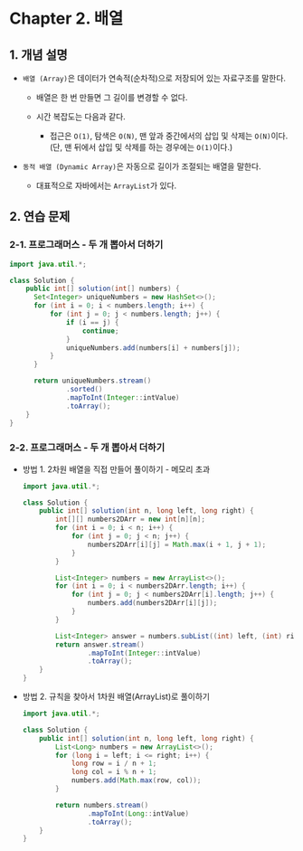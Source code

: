 # Chapter 2. 배열

## 1. 개념 설명

* `배열 (Array)`은 데이터가 연속적(순차적)으로 저장되어 있는 자료구조를 말한다.

    * 배열은 한 번 만들면 그 길이를 변경할 수 없다.

    * 시간 복잡도는 다음과 같다.

        * 접근은 `O(1)`, 탐색은 `O(N)`, 맨 앞과 중간에서의 삽입 및 삭제는 `O(N)`이다.  (단, 맨 뒤에서 삽입 및 삭제를 하는 경우에는 `O(1)`이다.)

* `동적 배열 (Dynamic Array)`은 자동으로 길이가 조절되는 배열을 말한다.

    * 대표적으로 자바에서는 `ArrayList`가 있다.

## 2. 연습 문제

### 2-1. 프로그래머스 - 두 개 뽑아서 더하기

```java
import java.util.*;

class Solution {
    public int[] solution(int[] numbers) {
      Set<Integer> uniqueNumbers = new HashSet<>();
      for (int i = 0; i < numbers.length; i++) {
          for (int j = 0; j < numbers.length; j++) {
              if (i == j) {
                  continue;
              }
              uniqueNumbers.add(numbers[i] + numbers[j]);
          }
      }

      return uniqueNumbers.stream()
              .sorted()
              .mapToInt(Integer::intValue)
              .toArray();
    }
}
```

### 2-2. 프로그래머스 - 두 개 뽑아서 더하기

* 방법 1. 2차원 배열을 직접 만들어 풀이하기 - 메모리 초과

    ```java
    import java.util.*;
    
    class Solution {
        public int[] solution(int n, long left, long right) {
            int[][] numbers2DArr = new int[n][n];
            for (int i = 0; i < n; i++) {
                for (int j = 0; j < n; j++) {
                    numbers2DArr[i][j] = Math.max(i + 1, j + 1);
                }
            }
    
            List<Integer> numbers = new ArrayList<>();
            for (int i = 0; i < numbers2DArr.length; i++) {
                for (int j = 0; j < numbers2DArr[i].length; j++) {
                    numbers.add(numbers2DArr[i][j]);
                }
            }
    
            List<Integer> answer = numbers.subList((int) left, (int) right + 1);
            return answer.stream()
                    .mapToInt(Integer::intValue)
                    .toArray();
        }
    }
    ```

* 방법 2. 규칙을 찾아서 1차원 배열(ArrayList)로 풀이하기
    
    ```java
    import java.util.*;
    
    class Solution {
        public int[] solution(int n, long left, long right) {
            List<Long> numbers = new ArrayList<>();
            for (long i = left; i <= right; i++) {
                long row = i / n + 1;
                long col = i % n + 1;
                numbers.add(Math.max(row, col));
            }
    
            return numbers.stream()
                    .mapToInt(Long::intValue)
                    .toArray();
        }
    }
    ```

